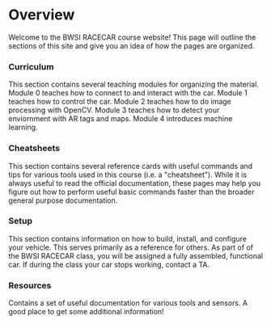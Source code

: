 # Overview
Welcome to the BWSI RACECAR course website! This page will outline the sections of this site and give you an idea of how the pages are organized.

### Curriculum
This section contains several teaching modules for organizing the material. Module 0 teaches how to connect to and interact with the car. Module 1 teaches how to control the car. Module 2 teaches how to do image processing with OpenCV. Module 3 teaches how to detect your enviornment with AR tags and maps. Module 4 introduces machine learning.

### Cheatsheets
This section contains several reference cards with useful commands and tips for various tools used in this course (i.e. a "cheatsheet"). While it is always useful to read the official documentation, these pages may help you figure out how to perform useful basic commands faster than the broader general purpose documentation.

### Setup 
This section contains information on how to build, install, and configure your vehicle. This serves primarily as a reference for others. As part of of the BWSI RACECAR class, you will be assigned a fully assembled, functional car. If during the class your car stops working, contact a TA.

### Resources
Contains a set of useful documentation for various tools and sensors. A good place to get some additional information!
